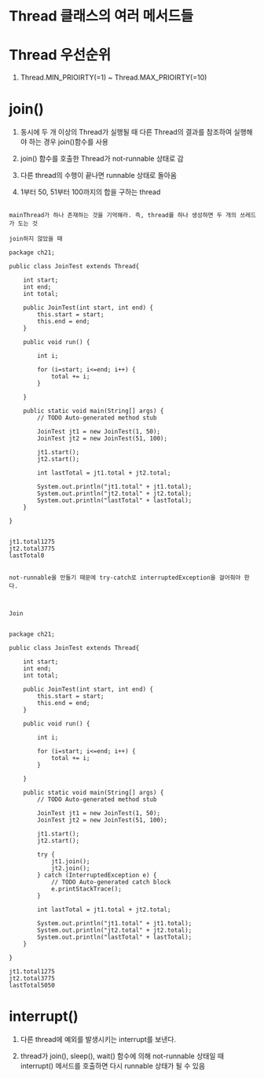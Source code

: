 # Thread 클래스의 여러 메서드들

# Thread 우선순위

1. Thread.MIN_PRIOIRTY(=1) ~ Thread.MAX_PRIOIRTY(=10)

# join()

1. 동시에 두 개 이상의 Thread가 실행될 때 다른 Thread의 결과를 참조하여 실행해야 하는 경우 join()함수를 사용

2. join() 함수를 호출한 Thread가 not-runnable 상태로 감

3. 다른 thread의 수행이 끝나면 runnable 상태로 돌아옴

4. 1부터 50, 51부터 100까지의 합을 구하는 thread

```

mainThread가 하나 존재하는 것을 기억해라. 즉, thread를 하나 생성하면 두 개의 쓰레드가 도는 것 

join하지 않았을 때

package ch21;

public class JoinTest extends Thread{

	int start;
	int end;
	int total;
	
	public JoinTest(int start, int end) {
		this.start = start;
		this.end = end;
	}
	
	public void run() {
		
		int i;
		
		for (i=start; i<=end; i++) {
			total += i;
		}
		
	}
	
	public static void main(String[] args) {
		// TODO Auto-generated method stub
		
		JoinTest jt1 = new JoinTest(1, 50);
		JoinTest jt2 = new JoinTest(51, 100);
		
		jt1.start();
		jt2.start();
		
		int lastTotal = jt1.total + jt2.total;
		
		System.out.println("jt1.total" + jt1.total);
		System.out.println("jt2.total" + jt2.total);
		System.out.println("lastTotal" + lastTotal);
	}

}


jt1.total1275
jt2.total3775
lastTotal0


not-runnable을 만들기 때문에 try-catch로 interruptedException을 걸어줘야 한다.



Join


package ch21;

public class JoinTest extends Thread{

	int start;
	int end;
	int total;
	
	public JoinTest(int start, int end) {
		this.start = start;
		this.end = end;
	}
	
	public void run() {
		
		int i;
		
		for (i=start; i<=end; i++) {
			total += i;
		}
		
	}
	
	public static void main(String[] args) {
		// TODO Auto-generated method stub
		
		JoinTest jt1 = new JoinTest(1, 50);
		JoinTest jt2 = new JoinTest(51, 100);
		
		jt1.start();
		jt2.start();
		
		try {
			jt1.join();
			jt2.join();
		} catch (InterruptedException e) {
			// TODO Auto-generated catch block
			e.printStackTrace();
		}
		
		int lastTotal = jt1.total + jt2.total;
		
		System.out.println("jt1.total" + jt1.total);
		System.out.println("jt2.total" + jt2.total);
		System.out.println("lastTotal" + lastTotal);
	}

}

jt1.total1275
jt2.total3775
lastTotal5050

```

# interrupt()

1. 다른 thread에 예외를 발생시키는 interrupt를 보낸다.

2. thread가 join(), sleep(), wait() 함수에 의해 not-runnable 상태일 때 interrupt() 메서드를 호출하면 다시 runnable 상태가 될 수 있음

